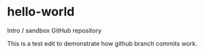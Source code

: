 # hello-world
Intro / sandbox GitHub repository

This is a test edit to demonstrate how github branch commits work.
